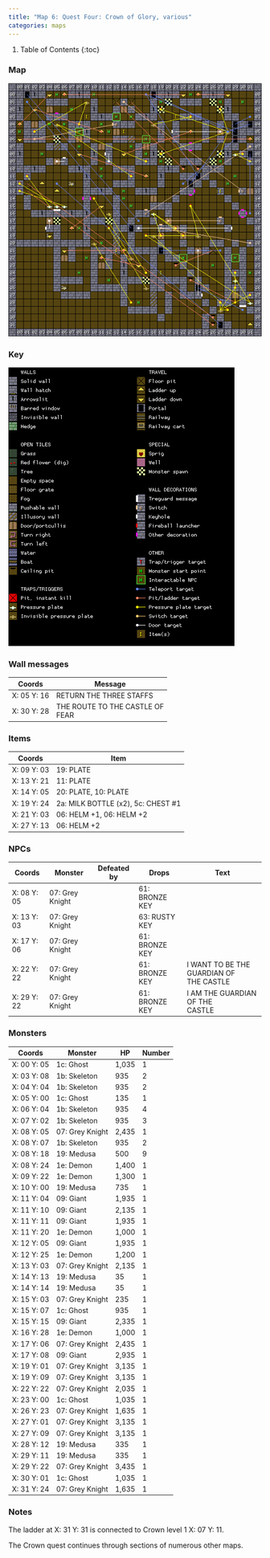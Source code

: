 ```yaml
---
title: "Map 6: Quest Four: Crown of Glory, various"
categories: maps
---
```


1. Table of Contents
{:toc}

### Map

![Knightmare map 6: Quest Four: Crown of Glory, various](../images/Knightmare_map_6.png "Quest Four: Crown of Glory, various")

### Key

![Knightmare map key](../images/Knightmare_map_key.png "Map key")

### Wall messages

 Coords      | Message                 
-------------|-------------------------
 X: 05 Y: 16 | RETURN THE THREE STAFFS
 X: 30 Y: 28 | THE ROUTE TO THE CASTLE OF<br>FEAR

### Items

 Coords      | Item       
-------------|------------
 X: 09 Y: 03 | 19: PLATE
 X: 13 Y: 21 | 11: PLATE
 X: 14 Y: 05 | 20: PLATE, 10: PLATE
 X: 19 Y: 24 | 2a: MILK BOTTLE (x2), 5c: CHEST #1
 X: 21 Y: 03 | 06: HELM +1, 06: HELM +2
 X: 27 Y: 13 | 06: HELM +2

### NPCs

 Coords      | Monster              | Defeated by            | Drops                  | Text
-------------|----------------------|------------------------|------------------------|--------
 X: 08 Y: 05 | 07: Grey Knight      |                        | 61: BRONZE KEY         | 
 X: 13 Y: 03 | 07: Grey Knight      |                        | 63: RUSTY KEY          | 
 X: 17 Y: 06 | 07: Grey Knight      |                        | 61: BRONZE KEY         | 
 X: 22 Y: 22 | 07: Grey Knight      |                        | 61: BRONZE KEY         | I WANT TO BE THE GUARDIAN OF<br>THE CASTLE
 X: 29 Y: 22 | 07: Grey Knight      |                        | 61: BRONZE KEY         | I AM THE GUARDIAN OF THE<br>CASTLE

### Monsters

 Coords      | Monster              | HP     | Number
-------------|----------------------|--------|--------
 X: 00 Y: 05 | 1c: Ghost            |  1,035 | 1
 X: 03 Y: 08 | 1b: Skeleton         |    935 | 2
 X: 04 Y: 04 | 1b: Skeleton         |    935 | 2
 X: 05 Y: 00 | 1c: Ghost            |    135 | 1
 X: 06 Y: 04 | 1b: Skeleton         |    935 | 4
 X: 07 Y: 02 | 1b: Skeleton         |    935 | 3
 X: 08 Y: 05 | 07: Grey Knight      |  2,435 | 1
 X: 08 Y: 07 | 1b: Skeleton         |    935 | 2
 X: 08 Y: 18 | 19: Medusa           |    500 | 9
 X: 08 Y: 24 | 1e: Demon            |  1,400 | 1
 X: 09 Y: 22 | 1e: Demon            |  1,300 | 1
 X: 10 Y: 00 | 19: Medusa           |    735 | 1
 X: 11 Y: 04 | 09: Giant            |  1,935 | 1
 X: 11 Y: 10 | 09: Giant            |  2,135 | 1
 X: 11 Y: 11 | 09: Giant            |  1,935 | 1
 X: 11 Y: 20 | 1e: Demon            |  1,000 | 1
 X: 12 Y: 05 | 09: Giant            |  1,935 | 1
 X: 12 Y: 25 | 1e: Demon            |  1,200 | 1
 X: 13 Y: 03 | 07: Grey Knight      |  2,135 | 1
 X: 14 Y: 13 | 19: Medusa           |     35 | 1
 X: 14 Y: 14 | 19: Medusa           |     35 | 1
 X: 15 Y: 03 | 07: Grey Knight      |    235 | 1
 X: 15 Y: 07 | 1c: Ghost            |    935 | 1
 X: 15 Y: 15 | 09: Giant            |  2,335 | 1
 X: 16 Y: 28 | 1e: Demon            |  1,000 | 1
 X: 17 Y: 06 | 07: Grey Knight      |  2,435 | 1
 X: 17 Y: 08 | 09: Giant            |  2,935 | 1
 X: 19 Y: 01 | 07: Grey Knight      |  3,135 | 1
 X: 19 Y: 09 | 07: Grey Knight      |  3,135 | 1
 X: 22 Y: 22 | 07: Grey Knight      |  2,035 | 1
 X: 23 Y: 00 | 1c: Ghost            |  1,035 | 1
 X: 26 Y: 23 | 07: Grey Knight      |  1,635 | 1
 X: 27 Y: 01 | 07: Grey Knight      |  3,135 | 1
 X: 27 Y: 09 | 07: Grey Knight      |  3,135 | 1
 X: 28 Y: 12 | 19: Medusa           |    335 | 1
 X: 29 Y: 11 | 19: Medusa           |    335 | 1
 X: 29 Y: 22 | 07: Grey Knight      |  3,435 | 1
 X: 30 Y: 01 | 1c: Ghost            |  1,035 | 1
 X: 31 Y: 24 | 07: Grey Knight      |  1,635 | 1

### Notes

The ladder at X: 31 Y: 31 is connected to Crown level 1 X: 07 Y: 11.

The Crown quest continues through sections of numerous other maps.
